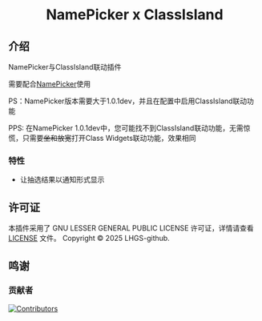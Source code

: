 <div align="center">
<h1>NamePicker x ClassIsland</h1>
</div>

## 介绍

NamePicker与ClassIsland联动插件

需要配合[NamePicker](https://github.com/NamePickerOrg/NamePicker)使用

PS：NamePicker版本需要大于1.0.1dev，并且在配置中启用ClassIsland联动功能

PPS: 在NamePicker 1.0.1dev中，您可能找不到ClassIsland联动功能，无需惊慌，只需要~~坐和放宽~~打开Class Widgets联动功能，效果相同

### 特性

- 让抽选结果以通知形式显示

## 许可证
本插件采用了 GNU LESSER GENERAL PUBLIC LICENSE 许可证，详情请查看 [LICENSE](LICENSE) 文件。
Copyright © 2025 LHGS-github.

## 鸣谢

### 贡献者
[![Contributors](http://contrib.nn.ci/api?repo=NamePickerOrg/NamePicker4CI)](https://github.com/NamePickerOrg/NamePicker4CI/graphs/contributors)
